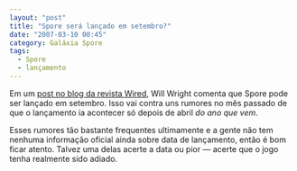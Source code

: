 ```yaml
---
layout: "post"
title: "Spore será lançado em setembro?"
date: "2007-03-10 00:45"
category: Galáxia Spore
tags:
  - Spore
  - lançamento
---
```

Em um [post no blog da revista Wired](http://blog.wired.com/business/2007/03/will_wright_i_a.html), Will Wright comenta que Spore pode ser lançado em setembro. Isso vai contra uns rumores no mês passado de que o lançamento ia acontecer só depois de abril _do ano que vem_.

Esses rumores tão bastante frequentes ultimamente e a gente não tem nenhuma informação oficial ainda sobre data de lançamento, então é bom ficar atento. Talvez uma delas acerte a data ou pior — acerte que o jogo tenha realmente sido adiado.
